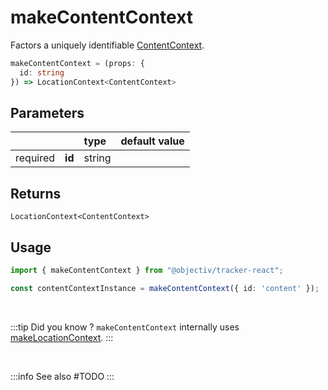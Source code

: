 # makeContentContext

Factors a uniquely identifiable [ContentContext](/taxonomy/reference/location-contexts/ContentContext.md).

```typescript
makeContentContext = (props: { 
  id: string
}) => LocationContext<ContentContext>
```  

## Parameters
|          |        | type    | default value |
|:--------:|:-------|:--------|:--------------|
| required | **id** | string  |               |

## Returns
`LocationContext<ContentContext>`

## Usage

```ts
import { makeContentContext } from "@objectiv/tracker-react";
```

```ts
const contentContextInstance = makeContentContext({ id: 'content' });
```

<br/>

:::tip Did you know ?
`makeContentContext` internally uses [makeLocationContext](/tracking/react/api-reference/common/factories/makeLocationContext.md).
:::

<br />

:::info See also
#TODO
:::
